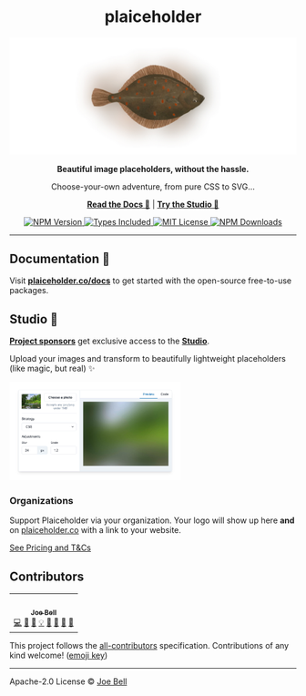 <h1 align="center">
  plaiceholder
</h1>

<p align="center">
  <img alt="Plaice Fish"  src="./.github/assets/logo.jpg" />
</p>

<p align="center">
  <strong>Beautiful image placeholders, without the hassle.</strong>
</p>
<p align="center">
  Choose-your-own adventure, from pure CSS to SVG…
</p>

<p align="center">
<a href="https://plaiceholder.co"><strong>Read the Docs 📖</strong></a>
|
<a href="https://plaiceholder.co/docs"><strong>Try the Studio 🎨</strong></a>
</p>

<p align="center">
  <a href="https://www.npmjs.com/package/@plaiceholder/core">
    <img alt="NPM Version" src="https://badgen.net/npm/v/@plaiceholder/core" />
  </a>
  <a href="https://badgen.net/npm/types/@plaiceholder/core">
    <img alt="Types Included" src="https://badgen.net/npm/types/@plaiceholder/core" />
  </a>
  <a href="https://badgen.net/github/license/joe-bell/plaiceholder">
    <img alt="MIT License" src="https://badgen.net/github/license/joe-bell/plaiceholder" />
  </a>
  <a href="https://www.npmjs.com/package/@plaiceholder/core">
    <img alt="NPM Downloads" src="https://badgen.net/npm/dm/@plaiceholder/core" />
  </a>
</p>

---

## Documentation 📖

Visit **[plaiceholder.co/docs][plaiceholder:docs]** to get started with the open-source free-to-use packages.

## Studio 🎨

[**Project sponsors**][plaiceholder:pricing] get exclusive access to the [**Studio**][plaiceholder].

Upload your images and transform to beautifully lightweight placeholders (like magic, but real) ✨

<img width="300" height="auto" src="./.github/assets/studio.jpg">

### Organizations

Support Plaiceholder via your organization. Your logo will show up here **and** on [plaiceholder.co][plaiceholder] with a link to your website.

[See Pricing and T&Cs][plaiceholder:pricing]

## Contributors

<!-- ALL-CONTRIBUTORS-LIST:START - Do not remove or modify this section -->
<!-- prettier-ignore-start -->
<!-- markdownlint-disable -->
<table>
  <tr>
    <td align="center"><a href="https://joebell.co.uk/"><img src="https://avatars.githubusercontent.com/u/7349341?v=4?s=100" width="100px;" alt=""/><br /><sub><b>Joe Bell</b></sub></a><br /><a href="https://github.com/joe-bell/plaiceholder/commits?author=joe-bell" title="Code">💻</a> <a href="#maintenance-joe-bell" title="Maintenance">🚧</a> <a href="https://github.com/joe-bell/plaiceholder/commits?author=joe-bell" title="Documentation">📖</a> <a href="#example-joe-bell" title="Examples">💡</a> <a href="#design-joe-bell" title="Design">🎨</a> <a href="#question-joe-bell" title="Answering Questions">💬</a> <a href="#ideas-joe-bell" title="Ideas, Planning, & Feedback">🤔</a> <a href="https://github.com/joe-bell/plaiceholder/pulls?q=is%3Apr+reviewed-by%3Ajoe-bell" title="Reviewed Pull Requests">👀</a></td>
  </tr>
</table>

<!-- markdownlint-restore -->
<!-- prettier-ignore-end -->

<!-- ALL-CONTRIBUTORS-LIST:END -->

This project follows the [all-contributors](https://github.com/all-contributors/all-contributors) specification. Contributions of any kind welcome! ([emoji key](https://github.com/all-contributors/all-contributors#emoji-key))

---

Apache-2.0 License © [Joe Bell](https://twitter.com/joebell_)

[plaiceholder]: https://plaiceholder.co
[plaiceholder:docs]: https://plaiceholder.co/docs
[plaiceholder:pricing]: https://plaiceholder.co/#pricing
[blurhash]: https://blurha.sh/
[react-blurhash]: https://github.com/woltapp/react-blurhash
[next/image]: https://nextjs.org/docs/basic-features/image-optimization
